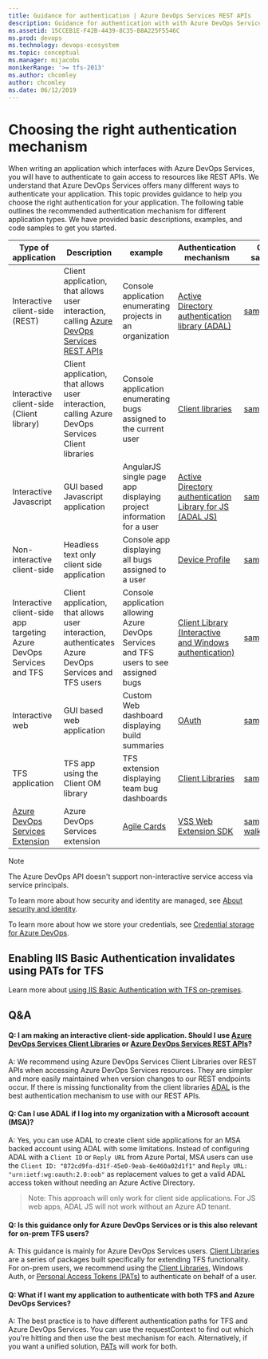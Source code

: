 ```yaml
---
title: Guidance for authentication | Azure DevOps Services REST APIs
description: Guidance for authentication with with Azure DevOps Services.
ms.assetid: 15CCEB1E-F42B-4439-8C35-B8A225F5546C
ms.prod: devops
ms.technology: devops-ecosystem
ms.topic: conceptual
ms.manager: mijacobs
monikerRange: '>= tfs-2013'
ms.author: chcomley
author: chcomley
ms.date: 06/12/2019
---
```


# Choosing the right authentication mechanism


When writing an application which interfaces with Azure DevOps Services, you will have to authenticate to gain access to resources like REST APIs. We understand that Azure DevOps Services offers many different ways to authenticate your application. This topic provides guidance to help you choose the right authentication for your application. The following table outlines the recommended authentication mechanism for different application types. We have provided basic descriptions, examples, and code samples to get you started.

| Type of application | Description | example |Authentication mechanism | Code samples |
|---------------------|-------------|---------|-------------------------|--------|
 Interactive client-side (REST) | Client application, that allows user interaction, calling [Azure DevOps Services REST APIs](/rest/api/vsts) | Console application enumerating projects in an organization | [Active Directory authentication library (ADAL)](/azure/active-directory/develop/active-directory-authentication-libraries) | [sample](https://github.com/Microsoft/vsts-auth-samples/tree/master/ManagedClientConsoleAppSample) |
| Interactive client-side (Client library) | Client application, that allows user interaction, calling Azure DevOps Services Client libraries | Console application enumerating bugs assigned to the current user |  [Client libraries](../../concepts/dotnet-client-libraries.md) | [sample](https://github.com/Microsoft/vsts-auth-samples/tree/master/ClientLibraryConsoleAppSample) |
| Interactive Javascript | GUI based Javascript application | AngularJS single page app displaying project information for a user | [Active Directory authentication Library for JS (ADAL JS)](https://github.com/AzureAD/azure-activedirectory-library-for-js) | [sample](https://github.com/Microsoft/vsts-auth-samples/tree/master/JavascriptWebAppSample) |
| Non-interactive client-side | Headless text only client side application | Console app displaying all bugs assigned to a user | [Device Profile](/azure/active-directory/devices/overview) | [sample](https://github.com/Microsoft/vsts-auth-samples/tree/master/DeviceProfileSample) |
| Interactive client-side app targeting Azure DevOps Services and TFS | Client application, that allows user interaction, authenticates Azure DevOps Services and TFS users | Console application allowing Azure DevOps Services and TFS users to see assigned bugs |  [Client Library (Interactive and Windows authentication)](/azure/devops/integrate/get-started/client-libraries/samples#authenticating) | [sample](https://github.com/Microsoft/vsts-auth-samples/tree/master/DualSupportClientSample) |
| Interactive web | GUI based web application | Custom Web dashboard displaying build summaries |[OAuth](./oauth.md) | [sample](https://github.com/Microsoft/vsts-auth-samples/tree/master/OAuthWebSample) |
| TFS application | TFS app using the Client OM library | TFS extension displaying team bug dashboards | [Client Libraries](../../concepts/dotnet-client-libraries.md) | [sample](https://github.com/Microsoft/vsts-auth-samples/tree/master/ClientLibraryConsoleAppSample) |
| [Azure DevOps Services Extension](../../../extend/get-started/node.md) | Azure DevOps Services extension | [Agile Cards](https://marketplace.visualstudio.com/items?itemName=spartez.agile-cards) | [VSS Web Extension SDK](https://github.com/Microsoft/vss-web-extension-sdk) | [sample walkthrough](../../../extend/develop/add-dashboard-widget.md) |

> [!NOTE]
> The Azure DevOps API doesn't support non-interactive service access via service principals.

To learn more about how security and identity are managed, see [About security and identity](../../../organizations/security/about-security-identity.md).

To learn more about how we store your credentials, see [Credential storage for Azure DevOps](../../../organizations/security/credential-storage.md).

## Enabling IIS Basic Authentication invalidates using PATs for TFS

Learn more about [using IIS Basic Authentication with TFS on-premises](iis-basic-auth.md).

## Q&A

#### Q: I am making an interactive client-side application. Should I use [Azure DevOps Services Client Libraries](./../client-libraries/dotnet.md) or [Azure DevOps Services REST APIs](/rest/api/vsts)?
A: We recommend using Azure DevOps Services Client Libraries over REST APIs when accessing Azure DevOps Services resources. They are simpler and more easily maintained when version changes to our REST endpoints occur. If there is missing functionality from the client libraries [ADAL](/azure/active-directory/develop/active-directory-authentication-libraries) is the best authentication mechanism to use with our REST APIs.

#### Q: Can I use ADAL if I log into my organization with a Microsoft account (MSA)?

A: Yes, you can use ADAL to create client side applications for an MSA backed account using ADAL with some limitations. Instead of configuring ADAL with a `Client ID` or `Reply URL` from Azure Portal, MSA users can use the `Client ID: "872cd9fa-d31f-45e0-9eab-6e460a02d1f1"` and `Reply URL: "urn:ietf:wg:oauth:2.0:oob"` as replacement values to get a valid ADAL access token without needing an Azure Active Directory. 

>Note: This approach will only work for client side applications. For JS web apps, ADAL JS will not work without an Azure AD tenant.

#### Q: Is this guidance only for Azure DevOps Services or is this also relevant for on-prem TFS users?

A: This guidance is mainly for Azure DevOps Services users. [Client Libraries](./../client-libraries/dotnet.md) are a series of packages built specifically for extending TFS functionality. For on-prem users, we recommend using the [Client Libraries](./../client-libraries/dotnet.md), Windows Auth, or [Personal Access Tokens (PATs)](./PATs.md) to authenticate on behalf of a user.

#### Q: What if I want my application to authenticate with both TFS and Azure DevOps Services?

A: The best practice is to have different authentication paths for TFS and Azure DevOps Services. You can use the requestContext to find out which you're hitting and then use the best mechanism for each. Alternatively, if you want a unified solution, [PATs](./PATs.md) will work for both.

